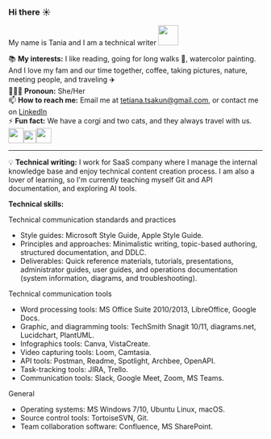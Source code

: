 ### Hi there :sunny:

My name is Tania and I am a technical writer <img height="40" src="https://user-images.githubusercontent.com/112710487/233798019-fd088341-6628-4b55-92ca-c7f183f6fbcc.png">

📚 **My interests:** I like reading, going for long walks :paw_prints:, watercolor painting. And I love my fam and our time together, coffee, taking pictures, nature, meeting people, and traveling ✈️ <br>
👩🏾‍💻 **Pronoun:** She/Her<br>
📫 **How to reach me:** Email me at tetiana.tsakun@gmail.com, or contact me on [LinkedIn](https://www.linkedin.com/in/tania-tsakun-704a47176/)<br>
⚡ **Fun fact:** We have a corgi and two cats, and they always travel with us. <img height="30" src="https://user-images.githubusercontent.com/112710487/233803159-f6a9ee74-03aa-4cbf-bbba-e0e6b45e35a4.png"><img height="25" src="https://user-images.githubusercontent.com/112710487/233803263-34a4e46f-09a9-4ebb-b7fa-2a9a46100592.png"><img height="30" src="https://user-images.githubusercontent.com/112710487/233803419-4a2668a9-7e16-4f3e-8818-40701b0d855e.png">

___

💡 **Technical writing:** I work for SaaS company where I manage the internal knowledge base and enjoy technical content creation process. I am also a lover of learning, so I'm currently teaching myself Git and API documentation, and exploring AI tools.<br>

**Technical skills:**

Technical communication standards and practices

  * Style guides: Microsoft Style Guide, Apple Style Guide.
  * Principles and approaches: Minimalistic writing, topic-based authoring, structured documentation, and DDLC.
  * Deliverables: Quick reference materials, tutorials, presentations, administrator guides, user guides, and operations documentation (system information,   diagrams, and troubleshooting).

Technical communication tools

  * Word processing tools: MS Office Suite 2010/2013, LibreOffice, Google Docs. 
  * Graphic, and diagramming tools: TechSmith Snagit 10/11, diagrams.net, Lucidchart, PlantUML.
  * Infographics tools: Canva, VistaCreate.
  * Video capturing tools: Loom, Camtasia.
  * API tools: Postman, Readme, Spotlight, Archbee, OpenAPI.
  * Task-tracking tools: JIRA, Trello.
  * Communication tools: Slack, Google Meet, Zoom, MS Teams.

General

  * Operating systems: MS Windows 7/10, Ubuntu Linux, macOS.
  * Source control tools: TortoiseSVN, Git.
  * Team collaboration software: Confluence, MS SharePoint.


